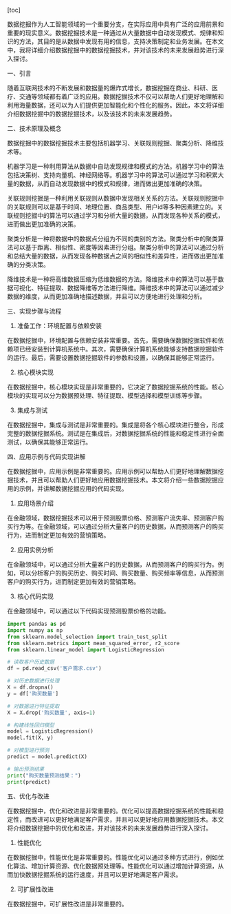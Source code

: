
[toc]                    
                
                
数据挖掘作为人工智能领域的一个重要分支，在实际应用中具有广泛的应用前景和重要的现实意义。数据挖掘技术是一种通过从大量数据中自动发现模式、规律和知识的方法，其目的是从数据中发现有用的信息，支持决策制定和业务发展。在本文中，我将详细介绍数据挖掘中的数据挖掘技术，并对该技术的未来发展趋势进行深入探讨。

一、引言

随着互联网技术的不断发展和数据量的爆炸式增长，数据挖掘在商业、科研、医疗、交通等领域都有着广泛的应用。数据挖掘技术不仅可以帮助人们更好地理解和利用海量数据，还可以为人们提供更加智能化和个性化的服务。因此，本文将详细介绍数据挖掘中的数据挖掘技术，以及该技术的未来发展趋势。

二、技术原理及概念

数据挖掘中的数据挖掘技术主要包括机器学习、关联规则挖掘、聚类分析、降维技术等。

机器学习是一种利用算法从数据中自动发现规律和模式的方法。机器学习中的算法包括决策树、支持向量机、神经网络等。机器学习中的算法可以通过学习和积累大量的数据，从而自动发现数据中的模式和规律，进而做出更加准确的决策。

关联规则挖掘是一种利用关联规则从数据中发现相关关系的方法。关联规则挖掘中的关联规则可以是基于时间、地理位置、商品类型、用户id等多种因素建立的。关联规则挖掘中的算法可以通过学习和分析大量的数据，从而发现各种关系的模式，进而做出更加准确的决策。

聚类分析是一种将数据中的数据点分组为不同的类别的方法。聚类分析中的聚类算法可以基于距离、相似性、密度等因素进行分组。聚类分析中的算法可以通过分析和总结大量的数据，从而发现各种数据点之间的相似性和差异性，进而做出更加准确的分类决策。

降维技术是一种将高维数据压缩为低维数据的方法。降维技术中的算法可以基于数据可视化、特征提取、数据降维等方法进行降维。降维技术中的算法可以通过减少数据的维度，从而更加准确地描述数据，并且可以方便地进行处理和分析。

三、实现步骤与流程

1. 准备工作：环境配置与依赖安装

在数据挖掘中，环境配置与依赖安装非常重要。首先，需要确保数据挖掘软件和依赖项已经安装到计算机系统中。其次，需要确保计算机系统能够支持数据挖掘软件的运行。最后，需要设置数据挖掘软件的参数和设置，以确保其能够正常运行。

2. 核心模块实现

在数据挖掘中，核心模块实现是非常重要的，它决定了数据挖掘系统的性能。核心模块的实现可以分为数据预处理、特征提取、模型选择和模型训练等步骤。

3. 集成与测试

在数据挖掘中，集成与测试是非常重要的。集成是将各个核心模块进行整合，形成完整的数据挖掘系统。测试是在集成后，对数据挖掘系统的性能和稳定性进行全面测试，以确保其能够正常运行。

四、应用示例与代码实现讲解

在数据挖掘中，应用示例是非常重要的。应用示例可以帮助人们更好地理解数据挖掘技术，并且可以帮助人们更好地应用数据挖掘技术。本文将介绍一些数据挖掘应用的示例，并讲解数据挖掘应用的代码实现。

1. 应用场景介绍

在金融领域，数据挖掘技术可以用于预测股票价格、预测客户流失率、预测客户购买行为等。在金融领域，可以通过分析大量客户的历史数据，从而预测客户的购买行为，进而制定更加有效的营销策略。

2. 应用实例分析

在金融领域中，可以通过分析大量客户的历史数据，从而预测客户的购买行为。例如，可以分析客户的购买历史、购买时间、购买数量、购买频率等信息，从而预测客户的购买行为，进而制定更加有效的营销策略。

3. 核心代码实现

在金融领域中，可以通过以下代码实现预测股票价格的功能。
```python
import pandas as pd
import numpy as np
from sklearn.model_selection import train_test_split
from sklearn.metrics import mean_squared_error, r2_score
from sklearn.linear_model import LogisticRegression

# 读取客户历史数据
df = pd.read_csv('客户需求.csv')

# 对历史数据进行处理
X = df.dropna()
y = df['购买数量']

# 对数据进行特征提取
X = X.drop('购买数量', axis=1)

# 构建线性回归模型
model = LogisticRegression()
model.fit(X, y)

# 对模型进行预测
predict = model.predict(X)

# 输出预测结果
print("购买数量预测结果：")
print(predict)
```

五、优化与改进

在数据挖掘中，优化和改进是非常重要的。优化可以提高数据挖掘系统的性能和稳定性，而改进可以更好地满足客户需求，并且可以更好地应用数据挖掘技术。本文将介绍数据挖掘中的优化和改进，并对该技术的未来发展趋势进行深入探讨。

1. 性能优化

在数据挖掘中，性能优化是非常重要的。性能优化可以通过多种方式进行，例如优化算法、增加计算资源、优化数据预处理等。性能优化可以通过增加计算资源，从而加快数据挖掘系统的运行速度，并且可以更好地满足客户需求。

2. 可扩展性改进

在数据挖掘中，可扩展性改进是非常重要的。

